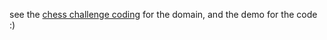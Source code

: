 see the [chess challenge coding](https://gist.github.com/Raphhh/6dab1aec9df4aca2a697) for the domain, and the demo for the code :)